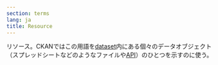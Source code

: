 ```yaml
---
section: terms
lang: ja
title: Resource
---
```


リソース。CKANではこの用語を[dataset](/glossary/ja/terms/dataset/)内にある個々のデータオブジェクト（スプレッドシートなどのようなファイルや[API](/glossary/ja/terms/api/)）のひとつを示すのに使う。
